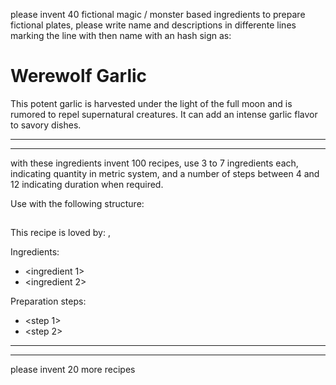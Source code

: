 please invent 40 fictional magic / monster based ingredients to prepare fictional plates, please write name and descriptions in differente lines marking the line with then name with an hash sign as:

# Werewolf Garlic
This potent garlic is harvested under the light of the full moon and is rumored to repel supernatural creatures. It can add an intense garlic flavor to savory dishes.

----




-----

with these ingredients invent 100 recipes, use 3 to 7 ingredients each, indicating quantity in metric system, and a number of steps between 4 and 12 indicating duration when required.

Use with the following structure:

## <recipe name>

<short description>

This recipe is loved by:  <monster1>, <monster2>

Ingredients:

* <ingredient 1>
* <ingredient 2>

Preparation steps:

* <step 1>
* <step 2>

<Final comments>

-----

-----

please invent 20 more recipes 